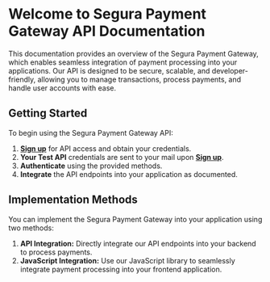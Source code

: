 # Welcome to Segura Payment Gateway API Documentation

This documentation provides an overview of the Segura Payment Gateway, which enables seamless integration of payment processing into your applications. Our API is designed to be secure, scalable, and developer-friendly, allowing you to manage transactions, process payments, and handle user accounts with ease.

<!-- ## Key Features

- **Secure Transactions:** Ensure the safety of your transactions with robust security measures.
- **Real-Time Payment Processing:** Get instant updates on payment statuses.
- **Multi-Currency Support:** Accept payments in various currencies.
- **Developer-Friendly:** Easy-to-use endpoints and comprehensive documentation. -->

## Getting Started

To begin using the Segura Payment Gateway API:

1. [**Sign up**](https://segura-web-dev.segura-pay.com/auth/register) for API access and obtain your credentials.
2. **Your Test API** credentials are sent to your mail upon [**Sign up**](https://segura-web-dev.segura-pay.com/auth/register).
3. **Authenticate** using the provided methods.
4. **Integrate** the API endpoints into your application as documented.

## Implementation Methods

You can implement the Segura Payment Gateway into your application using two methods:

1. **API Integration:** Directly integrate our API endpoints into your backend to process payments.
2. **JavaScript Integration:** Use our JavaScript library to seamlessly integrate payment processing into your frontend application.

